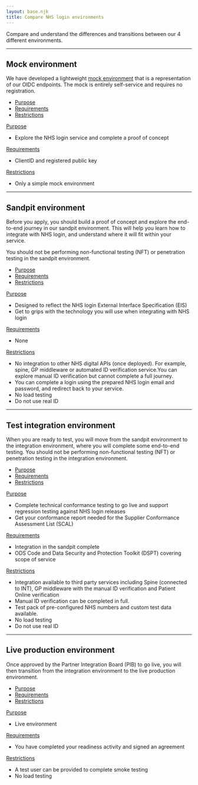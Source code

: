 ```yaml
---
layout: base.njk
title: Compare NHS login environments
---
```


Compare and understand the differences and transitions between our 4 different environments.

---



<div id="mock" class="design-example">

<h2>Mock environment</h2>
<p>We have developed a lightweight <a href="https://oidc.mock.signin.nhs.uk/client" target="_blank">mock environment</a> that is a representation of our OIDC endpoints. The mock is entirely self-service and requires no registration.</p>

<div class="code-snippet">
          <ul class="app-tabs" role="tablist">
              <li class="app-tabs__item app-tabs__item--current" role="presentation" data-index="ex-1">
                <a href="javascript:void(0);" role="tab" aria-controls="default-example" data-track="tab-html" aria-selected="true">
                Purpose
                </a>
              </li>
              <li class="app-tabs__item" role="presentation" data-index="ex-2">
                <a href="javascript:void(0);" role="tab" aria-controls="default-example" data-track="tab-html" aria-selected="true">
                Requirements
                </a>
              </li>
            <li class="app-tabs__item" role="presentation" data-index="ex-3">
                <a href="javascript:void(0);" role="tab" aria-controls="default-example" data-track="tab-html" aria-selected="true">
                Restrictions
                </a>
              </li>
          </ul>
        <div class="app-tabs__container js-tabs__container" id="default-example" role="tabpanel">
              <div class="app-tabs__item app-tabs__item--mobile" role="presentation" data-index="ex-1">
                <a href="" role="tab" aria-controls="default-example" data-track="tab-html" aria-selected="true">
                  Purpose
                </a>
              </div>
            <div class="code-snippet__preformatted" data-index="ex-1">
              <div class="app-code-snippet__macro"></div>
              <div class="app-code-snippet__container">
              <ul>
              <li>Explore the NHS login service and complete a proof of concept</li>
              </div>
            </div>
              <div class="app-tabs__item app-tabs__item--mobile" role="presentation" data-index="ex-2">
                <a href="" role="tab" aria-controls="default-example" data-track="tab-html" aria-selected="true">
                Requirements
                </a>
              </div>
            <div class="code-snippet__preformatted js-hidden" data-index="ex-2">
                <div class="code-snippet__macro">
                </div>
              <div class="app-code-snippet__macro"></div>
              <div class="app-code-snippet__container">
              <ul>
              <li>ClientID and registered public key</li>
                </ul>
              </div>
            </div>
            <div class="app-tabs__item app-tabs__item--mobile" role="presentation" data-index="ex-3">
                <a href="" role="tab" aria-controls="default-example" data-track="tab-html" aria-selected="true">
                  Restrictions
                </a>
              </div>
            <div class="code-snippet__preformatted js-hidden" data-index="ex-3">
                <div class="code-snippet__macro">
                </div>
              <div class="app-code-snippet__macro"></div>
              <div class="app-code-snippet__container">
              <ul>
              <li>Only a simple mock environment</li>
                </ul>
              </div>
            </div>
        </div>
  </div>
</div>

---

<div id="sandpit" class="design-example">

<h2>Sandpit environment</h2>
<p>Before you apply, you should build a proof of concept and explore the end-to-end journey in our sandpit environment. This will help you learn how to integrate with NHS login, and understand where it will fit within your service.</p>
<p>You should not be performing non-functional testing (NFT) or penetration testing in the sandpit environment.</p>

<div class="code-snippet">
          <ul class="app-tabs" role="tablist">
              <li class="app-tabs__item app-tabs__item--current" role="presentation" data-index="ex-1">
                <a href="javascript:void(0);" role="tab" aria-controls="default-example" data-track="tab-html" aria-selected="true">
                Purpose
                </a>
              </li>
              <li class="app-tabs__item" role="presentation" data-index="ex-2">
                <a href="javascript:void(0);" role="tab" aria-controls="default-example" data-track="tab-html" aria-selected="true">
                Requirements
                </a>
              </li>
            <li class="app-tabs__item" role="presentation" data-index="ex-3">
                <a href="javascript:void(0);" role="tab" aria-controls="default-example" data-track="tab-html" aria-selected="true">
                Restrictions
                </a>
              </li>
          </ul>
        <div class="app-tabs__container js-tabs__container" id="default-example" role="tabpanel">
              <div class="app-tabs__item app-tabs__item--mobile" role="presentation" data-index="ex-1">
                <a href="" role="tab" aria-controls="default-example" data-track="tab-html" aria-selected="true">
                  Purpose
                </a>
              </div>
            <div class="code-snippet__preformatted" data-index="ex-1">
              <div class="app-code-snippet__macro"></div>
              <div class="app-code-snippet__container">
              <ul>
              <li>Designed to reflect the NHS login External Interface Specification (EIS)</li>
              <li>Get to grips with the technology you will use when integrating with NHS login</li>
              </div>
            </div>
              <div class="app-tabs__item app-tabs__item--mobile" role="presentation" data-index="ex-2">
                <a href="" role="tab" aria-controls="default-example" data-track="tab-html" aria-selected="true">
                  Requirements
                </a>
              </div>
            <div class="code-snippet__preformatted js-hidden" data-index="ex-2">
                <div class="code-snippet__macro">
                </div>
              <div class="app-code-snippet__macro"></div>
              <div class="app-code-snippet__container">
              <ul>
              <li>None</li>
                </ul>
              </div>
            </div>
            <div class="app-tabs__item app-tabs__item--mobile" role="presentation" data-index="ex-3">
                <a href="" role="tab" aria-controls="default-example" data-track="tab-html" aria-selected="true">
                  Restrictions
                </a>
              </div>
            <div class="code-snippet__preformatted js-hidden" data-index="ex-3">
                <div class="code-snippet__macro">
                </div>
              <div class="app-code-snippet__macro"></div>
              <div class="app-code-snippet__container">
              <ul>
              <li>No integration to other NHS digital APIs (once deployed). For example, spine, GP middleware or automated ID verification service.You can explore manual ID verification but cannot complete a full journey.</li>
              <li>You can complete a login using the prepared NHS login email and password, and redirect back to your service.</li>
              <li>No load testing</li> 
              <li>Do not use real ID</li>
                </ul>
              </div>
            </div>
        </div>
  </div>
</div>

---


<div id="test" class="design-example">

<h2>Test integration environment</h2>
<p>When you are ready to test, you will move from the sandpit environment to the integration environment, where you will complete some end-to-end testing. You should not be performing non-functional testing (NFT) or penetration testing in the integration environment.</p>

<div class="code-snippet">
          <ul class="app-tabs" role="tablist">
              <li class="app-tabs__item app-tabs__item--current" role="presentation" data-index="ex-1">
                <a href="javascript:void(0);" role="tab" aria-controls="default-example" data-track="tab-html" aria-selected="true">
                Purpose
                </a>
              </li>
              <li class="app-tabs__item" role="presentation" data-index="ex-2">
                <a href="javascript:void(0);" role="tab" aria-controls="default-example" data-track="tab-html" aria-selected="true">
                Requirements
                </a>
              </li>
            <li class="app-tabs__item" role="presentation" data-index="ex-3">
                <a href="javascript:void(0);" role="tab" aria-controls="default-example" data-track="tab-html" aria-selected="true">
                Restrictions
                </a>
              </li>
          </ul>
        <div class="app-tabs__container js-tabs__container" id="default-example" role="tabpanel">
              <div class="app-tabs__item app-tabs__item--mobile" role="presentation" data-index="ex-1">
                <a href="" role="tab" aria-controls="default-example" data-track="tab-html" aria-selected="true">
                  Purpose
                </a>
              </div>
            <div class="code-snippet__preformatted" data-index="ex-1">
              <div class="app-code-snippet__macro"></div>
              <div class="app-code-snippet__container">
              <ul>
              <li>Complete technical conformance testing to go live and support regression testing against NHS login releases</li>
              <li>Get your conformance report needed for the Supplier Conformance Assessment List (SCAL)</li>
              </div>
            </div>
              <div class="app-tabs__item app-tabs__item--mobile" role="presentation" data-index="ex-2">
                <a href="" role="tab" aria-controls="default-example" data-track="tab-html" aria-selected="true">
                  Requirements
                </a>
              </div>
            <div class="code-snippet__preformatted js-hidden" data-index="ex-2">
                <div class="code-snippet__macro">
                </div>
              <div class="app-code-snippet__macro"></div>
              <div class="app-code-snippet__container">
              <ul>
              <li>Integration in the sandpit complete</li>
              <li>ODS Code and Data Security and Protection Toolkit (DSPT) covering scope of service</li>
                </ul>
              </div>
            </div>
            <div class="app-tabs__item app-tabs__item--mobile" role="presentation" data-index="ex-3">
                <a href="" role="tab" aria-controls="default-example" data-track="tab-html" aria-selected="true">
                  Restrictions
                </a>
              </div>
            <div class="code-snippet__preformatted js-hidden" data-index="ex-3">
                <div class="code-snippet__macro">
                </div>
              <div class="app-code-snippet__macro"></div>
              <div class="app-code-snippet__container">
              <ul>
              <li>Integration available to third party services including Spine (connected to INT), GP middleware with the manual ID verification and Patient Online verification</li>
              <li>Manual ID verification can be completed in full.</li>
              <li>Test pack of pre-configured NHS numbers and custom test data available.</li>
              <li>No load testing</li> 
              <li>Do not use real ID</li>
                </ul>
              </div>
            </div>
        </div>
  </div>
</div>

---


<div id="live" class="design-example">

<h2>Live production environment</h2>
<p>Once approved by the Partner Integration Board (PIB) to go live, you will then transition from the integration environment to the live production environment.</p>

<div class="code-snippet">
          <ul class="app-tabs" role="tablist">
              <li class="app-tabs__item app-tabs__item--current" role="presentation" data-index="ex-1">
                <a href="javascript:void(0);" role="tab" aria-controls="default-example" data-track="tab-html" aria-selected="true">
                Purpose
                </a>
              </li>
              <li class="app-tabs__item" role="presentation" data-index="ex-2">
                <a href="javascript:void(0);" role="tab" aria-controls="default-example" data-track="tab-html" aria-selected="true">
                Requirements
                </a>
              </li>
            <li class="app-tabs__item" role="presentation" data-index="ex-3">
                <a href="javascript:void(0);" role="tab" aria-controls="default-example" data-track="tab-html" aria-selected="true">
                Restrictions
                </a>
              </li>
          </ul>
        <div class="app-tabs__container js-tabs__container" id="default-example" role="tabpanel">
              <div class="app-tabs__item app-tabs__item--mobile" role="presentation" data-index="ex-1">
                <a href="" role="tab" aria-controls="default-example" data-track="tab-html" aria-selected="true">
                  Purpose
                </a>
              </div>
            <div class="code-snippet__preformatted" data-index="ex-1">
              <div class="app-code-snippet__macro"></div>
              <div class="app-code-snippet__container">
              <ul>
              <li>Live environment</li>
              </div>
            </div>
              <div class="app-tabs__item app-tabs__item--mobile" role="presentation" data-index="ex-2">
                <a href="" role="tab" aria-controls="default-example" data-track="tab-html" aria-selected="true">
                  Requirements
                </a>
              </div>
            <div class="code-snippet__preformatted js-hidden" data-index="ex-2">
                <div class="code-snippet__macro">
                </div>
              <div class="app-code-snippet__macro"></div>
              <div class="app-code-snippet__container">
              <ul>
              <li>You have completed your readiness activity and signed an agreement</li>
                </ul>
              </div>
            </div>
            <div class="app-tabs__item app-tabs__item--mobile" role="presentation" data-index="ex-3">
                <a href="" role="tab" aria-controls="default-example" data-track="tab-html" aria-selected="true">
                  Restrictions
                </a>
              </div>
            <div class="code-snippet__preformatted js-hidden" data-index="ex-3">
                <div class="code-snippet__macro">
                </div>
              <div class="app-code-snippet__macro"></div>
              <div class="app-code-snippet__container">
              <ul>
              <li>A test user can be provided to complete smoke testing</li>
              <li>No load testing</li> 
                </ul>
              </div>
            </div>
        </div>
  </div>
</div>




